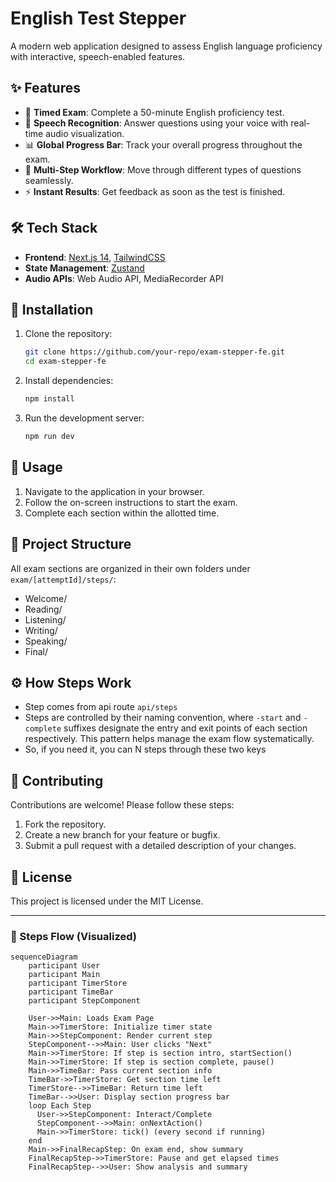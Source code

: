# English Test Stepper

A modern web application designed to assess English language proficiency with interactive, speech-enabled features.

## ✨ Features

- 📝 **Timed Exam**: Complete a 50-minute English proficiency test.
- 🎤 **Speech Recognition**: Answer questions using your voice with real-time audio visualization.
- 📊 **Global Progress Bar**: Track your overall progress throughout the exam.
- 🔄 **Multi-Step Workflow**: Move through different types of questions seamlessly.
- ⚡ **Instant Results**: Get feedback as soon as the test is finished.

## 🛠️ Tech Stack

- **Frontend**: [Next.js 14](https://nextjs.org/), [TailwindCSS](https://tailwindcss.com/)
- **State Management**: [Zustand](https://zustand.docs.pmnd.rs/)
- **Audio APIs**: Web Audio API, MediaRecorder API

## 🚀 Installation

1. Clone the repository:

   ```bash
   git clone https://github.com/your-repo/exam-stepper-fe.git
   cd exam-stepper-fe
   ```

2. Install dependencies:

   ```bash
   npm install
   ```

3. Run the development server:
   ```bash
   npm run dev
   ```

## 📖 Usage

1. Navigate to the application in your browser.
2. Follow the on-screen instructions to start the exam.
3. Complete each section within the allotted time.

## 📂 Project Structure

All exam sections are organized in their own folders under `exam/[attemptId]/steps/`:

- Welcome/
- Reading/
- Listening/
- Writing/
- Speaking/
- Final/


## ⚙️ How Steps Work

- Step comes from api route `api/steps`
- Steps are controlled by their naming convention, where `-start` and `-complete` suffixes designate the entry and exit
  points of each section respectively.
  This pattern helps manage the exam flow systematically.
- So, if you need it, you can N steps through these two keys

## 🤝 Contributing

Contributions are welcome! Please follow these steps:

1. Fork the repository.
2. Create a new branch for your feature or bugfix.
3. Submit a pull request with a detailed description of your changes.

## 📜 License

This project is licensed under the MIT License.

---

### 📍 Steps Flow (Visualized)

```mermaid
sequenceDiagram
    participant User
    participant Main
    participant TimerStore
    participant TimeBar
    participant StepComponent

    User->>Main: Loads Exam Page
    Main->>TimerStore: Initialize timer state
    Main->>StepComponent: Render current step
    StepComponent-->>Main: User clicks "Next"
    Main->>TimerStore: If step is section intro, startSection()
    Main->>TimerStore: If step is section complete, pause()
    Main->>TimeBar: Pass current section info
    TimeBar->>TimerStore: Get section time left
    TimerStore-->>TimeBar: Return time left
    TimeBar-->>User: Display section progress bar
    loop Each Step
      User->>StepComponent: Interact/Complete
      StepComponent-->>Main: onNextAction()
      Main->>TimerStore: tick() (every second if running)
    end
    Main->>FinalRecapStep: On exam end, show summary
    FinalRecapStep->>TimerStore: Pause and get elapsed times
    FinalRecapStep-->>User: Show analysis and summary
```
